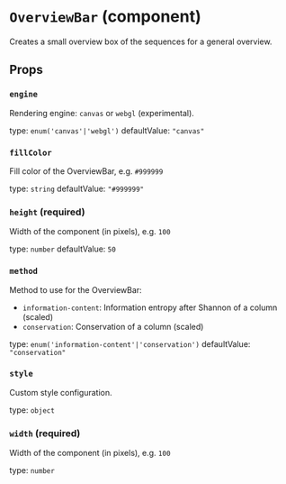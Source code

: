 # `OverviewBar` (component)

Creates a small overview box of the sequences for a general overview.

## Props

### `engine`

Rendering engine: `canvas` or `webgl` (experimental).

type: `enum('canvas'|'webgl')`
defaultValue: `"canvas"`

### `fillColor`

Fill color of the OverviewBar, e.g. `#999999`

type: `string`
defaultValue: `"#999999"`

### `height` (required)

Width of the component (in pixels), e.g. `100`

type: `number`
defaultValue: `50`

### `method`

Method to use for the OverviewBar:

- `information-content`: Information entropy after Shannon of a column (scaled)
- `conservation`: Conservation of a column (scaled)

type: `enum('information-content'|'conservation')`
defaultValue: `"conservation"`

### `style`

Custom style configuration.

type: `object`

### `width` (required)

Width of the component (in pixels), e.g. `100`

type: `number`
